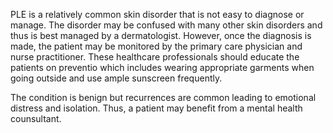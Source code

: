 PLE is a relatively common skin disorder that is not easy to diagnose or manage. The disorder may be confused with many other skin disorders and thus is best managed by a dermatologist. However, once the diagnosis is made, the patient may be monitored by the primary care physician and nurse practitioner. These healthcare professionals should educate the patients on preventio which includes wearing appropriate garments when going outside and use ample sunscreen frequently.

The condition is benign but recurrences are common leading to emotional distress and isolation. Thus, a patient may benefit from a mental health counsultant.